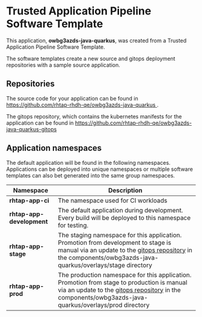 # Trusted Application Pipeline Software Template

This application, **owbg3azds-java-quarkus**, was created from a Trusted Application Pipeline Software Template.

The software templates create a new source and gitops deployment repositories with a sample source application. 

## Repositories

The source code for your application can be found in [https://github.com/rhtap-rhdh-qe/owbg3azds-java-quarkus ](https://github.com/rhtap-rhdh-qe/owbg3azds-java-quarkus ).
 
The gitops repository, which contains the kubernetes manifests for the application can be found in 
[https://github.com/rhtap-rhdh-qe/owbg3azds-java-quarkus-gitops ](https://github.com/rhtap-rhdh-qe/owbg3azds-java-quarkus-gitops ) 

## Application namespaces 

The default application will be found in the following namespaces. Applications can be deployed into unique namespaces or multiple software templates can also bet generated into the same group namespaces.  

|  Namespace   |  Description   |  
| -------- | -------- |
| **rhtap-app-ci** | The namespace used for CI workloads |
| **rhtap-app-development** | The default application during development. Every build will be deployed to this namespace for testing. |
| **rhtap-app-stage** | The staging namespace for this application. Promotion from development to stage is manual via an update to the [gitops repository](https://github.com/rhtap-rhdh-qe/owbg3azds-java-quarkus-gitops ) in the components/owbg3azds-java-quarkus/overlays/stage directory |
| **rhtap-app-prod** | The production namespace for this application. Promotion from stage to production is manual via an update to the [gitops repository](https://github.com/rhtap-rhdh-qe/owbg3azds-java-quarkus-gitops ) in the components/owbg3azds-java-quarkus/overlays/prod directory |
